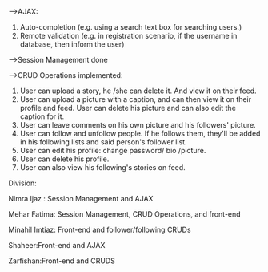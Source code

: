 -->AJAX: 
1) Auto-completion (e.g. using a search text box for searching users.)
2) Remote validation (e.g. in registration scenario, if the username in database, then inform the user)

-->Session Management done

-->CRUD Operations implemented:
1) User can upload a story, he /she can delete it. And view it on their feed. 
2) User can upload a picture with a caption, and can then view it on their profile and feed. User can delete his picture and can also edit the caption for it.
3) User can leave comments on his own picture and his followers' picture.
4) User can follow and unfollow people. If he follows them, they'll be added in his following lists and said person's follower list.
5) User can edit his profile: change password/ bio /picture. 
6) User can delete his profile.
7) User can also view his following's stories on feed.

Division: 


Nimra Ijaz : Session Management and AJAX


Mehar Fatima: Session Management, CRUD Operations, and front-end


Minahil Imtiaz: Front-end and follower/following CRUDs


Shaheer:Front-end and AJAX 


Zarfishan:Front-end and CRUDS
